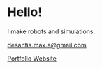 # Hello!

I make robots and simulations.

desantis.max.a@gmail.com

[Portfolio Website](https://maxdesantis.me)
